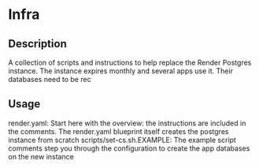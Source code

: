 # Infra

## Description
A collection of scripts and instructions to help replace the Render Postgres instance. The instance expires monthly and several apps use it. Their databases need to be rec

## Usage
render.yaml: Start here with the overview: the instructions are included in the comments. The render.yaml blueprint itself creates the postgres instance from scratch
scripts/set-cs.sh.EXAMPLE: The example script comments step you through the configuration to create the app databases on the new instance
